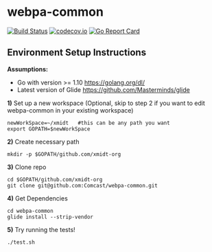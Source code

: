 # webpa-common

[![Build Status](https://travis-ci.org/xmidt-org/webpa-common.svg?branch=master)](https://travis-ci.org/xmidt-org/webpa-common) 
[![codecov.io](http://codecov.io/github/xmidt-org/webpa-common/coverage.svg?branch=master)](http://codecov.io/github/xmidt-org/webpa-common?branch=master)
[![Go Report Card](https://goreportcard.com/badge/github.com/xmidt-org/webpa-common)](https://goreportcard.com/report/github.com/xmidt-org/webpa-common)

## Environment Setup Instructions

**Assumptions:**
  - Go with version >= 1.10 https://golang.org/dl/
  - Latest version of Glide https://github.com/Masterminds/glide


**1)** Set up a new workspace (Optional, skip to step 2 if you want to edit webpa-common in your existing workspace)
```
newWorkSpace=~/xmidt   #this can be any path you want
export GOPATH=$newWorkSpace
```
**2)** Create necessary path
```
mkdir -p $GOPATH/github.com/xmidt-org
```
**3)** Clone repo
 ```
 cd $GOPATH/github.com/xmidt-org
 git clone git@github.com:Comcast/webpa-common.git
 ```
**4)** Get Dependencies
 ```
 cd webpa-common
 glide install --strip-vendor
 ```
 
**5)** Try running the tests!
  ```
  ./test.sh
  ```
  
